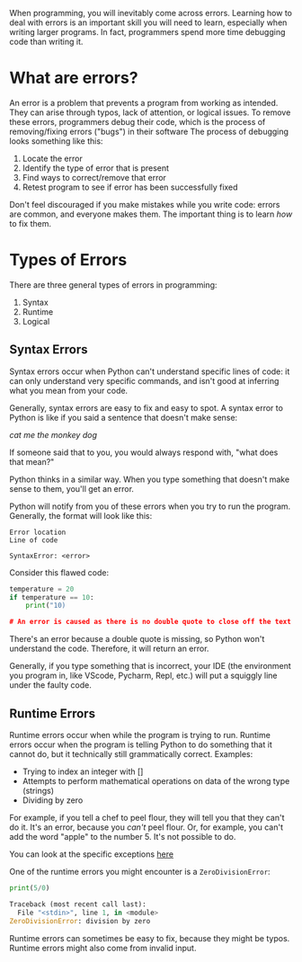 When programming, you will inevitably come across errors. Learning how to deal with errors is an important skill you will need to learn, especially when writing larger programs. In fact, programmers spend more time debugging code than writing it.

# What are errors?

An error is a problem that prevents a program from working as intended. They can arise through typos, lack of attention, or logical issues. 
To remove these errors, programmers debug their code, which is the process of removing/fixing errors ("bugs") in their software
The process of debugging looks something like this:
1. Locate the error
2. Identify the type of error that is present
3. Find ways to correct/remove that error
4. Retest program to see if error has been successfully fixed

Don't feel discouraged if you make mistakes while you write code: errors are common, and everyone makes them. The important thing is to learn _how_ to fix them.

# Types of Errors

There are three general types of errors in programming: 
1. Syntax
2. Runtime
3. Logical

## Syntax Errors

Syntax errors occur when Python can't understand specific lines of code: it can only understand very specific commands, and isn't good at inferring what you mean from your code.

Generally, syntax errors are easy to fix and easy to spot. A syntax error to Python is like if you said a sentence that doesn't make sense:

_cat me the monkey dog_

If someone said that to you, you would always respond with, "what does that mean?" 

Python thinks in a similar way. When you type something that doesn't make sense to them, you'll get an error. 

Python will notify from you of these errors when you try to run the program. Generally, the format will look like this:

```
Error location
Line of code

SyntaxError: <error>
```
Consider this flawed code:
```python
temperature = 20
if temperature == 10:
    print("10)

# An error is caused as there is no double quote to close off the text in the print statement. 
```
There's an error because a double quote is missing, so Python won't understand the code. Therefore, it will return an error.

Generally, if you type something that is incorrect, your IDE (the environment you program in, like VScode, Pycharm, Repl, etc.) will put a squiggly line under the faulty code.

## Runtime Errors

Runtime errors occur when while the program is trying to run. Runtime errors occur when the program is telling Python to do something that it cannot do, but it technically still grammatically correct. 
Examples:
- Trying to index an integer with []
- Attempts to perform mathematical operations on data of the wrong type (strings)
- Dividing by zero

For example, if you tell a chef to peel flour, they will tell you that they can't do it. It's an error, because you _can't_ peel flour. Or, for example, you can't add the word "apple" to the number 5. It's not possible to do. 

You can look at the specific exceptions [here](https://docs.python.org/3/library/exceptions.html)

One of the runtime errors you might encounter is a `ZeroDivisionError`:

```python
print(5/0)

Traceback (most recent call last):
  File "<stdin>", line 1, in <module>
ZeroDivisionError: division by zero
```

Runtime errors can sometimes be easy to fix, because they might be typos. 
Runtime errors might also come from invalid input. 
